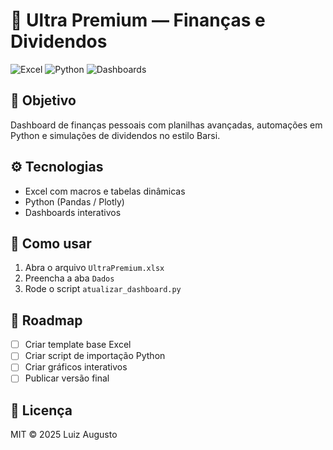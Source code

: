 # 💎 Ultra Premium — Finanças e Dividendos

![Excel](https://img.shields.io/badge/Excel-217346?style=for-the-badge&logo=microsoft-excel&logoColor=white)
![Python](https://img.shields.io/badge/Python-3776AB?style=for-the-badge&logo=python&logoColor=white)
![Dashboards](https://img.shields.io/badge/Dashboards-0A66C2?style=for-the-badge&logo=plotly&logoColor=white)

## 📌 Objetivo
Dashboard de finanças pessoais com planilhas avançadas, automações em Python e simulações de dividendos no estilo Barsi.

## ⚙️ Tecnologias
- Excel com macros e tabelas dinâmicas  
- Python (Pandas / Plotly)  
- Dashboards interativos  

## 🚀 Como usar
1. Abra o arquivo `UltraPremium.xlsx`
2. Preencha a aba `Dados`
3. Rode o script `atualizar_dashboard.py`

## 📝 Roadmap
- [ ] Criar template base Excel  
- [ ] Criar script de importação Python  
- [ ] Criar gráficos interativos  
- [ ] Publicar versão final

## 📄 Licença
MIT © 2025 Luiz Augusto
